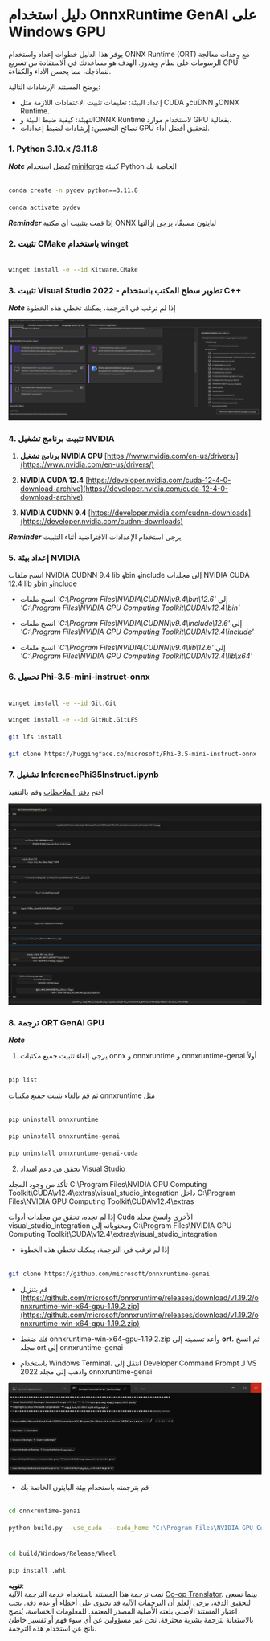 <!--
CO_OP_TRANSLATOR_METADATA:
{
  "original_hash": "b066fc29c1b2129df84e027cb75119ce",
  "translation_date": "2025-05-07T11:03:25+00:00",
  "source_file": "md/02.Application/01.TextAndChat/Phi3/ORTWindowGPUGuideline.md",
  "language_code": "ar"
}
-->
# **دليل استخدام OnnxRuntime GenAI على Windows GPU**

يوفر هذا الدليل خطوات إعداد واستخدام ONNX Runtime (ORT) مع وحدات معالجة الرسومات على نظام ويندوز. الهدف هو مساعدتك في الاستفادة من تسريع GPU لنماذجك، مما يحسن الأداء والكفاءة.

يوضح المستند الإرشادات التالية:

- إعداد البيئة: تعليمات تثبيت الاعتمادات اللازمة مثل CUDA وcuDNN وONNX Runtime.
- التهيئة: كيفية ضبط البيئة وONNX Runtime لاستخدام موارد GPU بفعالية.
- نصائح التحسين: إرشادات لضبط إعدادات GPU لتحقيق أفضل أداء.

### **1. Python 3.10.x /3.11.8**

   ***Note*** يُفضل استخدام [miniforge](https://github.com/conda-forge/miniforge/releases/latest/download/Miniforge3-Windows-x86_64.exe) كبيئة Python الخاصة بك

   ```bash

   conda create -n pydev python==3.11.8

   conda activate pydev

   ```

   ***Reminder*** إذا قمت بتثبيت أي مكتبة ONNX لبايثون مسبقًا، يرجى إزالتها

### **2. تثبيت CMake باستخدام winget**

   ```bash

   winget install -e --id Kitware.CMake

   ```

### **3. تثبيت Visual Studio 2022 - تطوير سطح المكتب باستخدام C++**

   ***Note*** إذا لم ترغب في الترجمة، يمكنك تخطي هذه الخطوة

![CPP](../../../../../../translated_images/01.42f52a2b2aedff029e1c9beb13d2b09fcdab284ffd5fa8f3d7ac3cef5f347ad2.ar.png)

### **4. تثبيت برنامج تشغيل NVIDIA**

1. **برنامج تشغيل NVIDIA GPU**  [https://www.nvidia.com/en-us/drivers/](https://www.nvidia.com/en-us/drivers/)

2. **NVIDIA CUDA 12.4** [https://developer.nvidia.com/cuda-12-4-0-download-archive](https://developer.nvidia.com/cuda-12-4-0-download-archive)

3. **NVIDIA CUDNN 9.4**  [https://developer.nvidia.com/cudnn-downloads](https://developer.nvidia.com/cudnn-downloads)

***Reminder*** يرجى استخدام الإعدادات الافتراضية أثناء التثبيت

### **5. إعداد بيئة NVIDIA**

انسخ ملفات NVIDIA CUDNN 9.4 lib وbin وinclude إلى مجلدات NVIDIA CUDA 12.4 lib وbin وinclude

- انسخ ملفات *'C:\Program Files\NVIDIA\CUDNN\v9.4\bin\12.6'* إلى  *'C:\Program Files\NVIDIA GPU Computing Toolkit\CUDA\v12.4\bin'*

- انسخ ملفات *'C:\Program Files\NVIDIA\CUDNN\v9.4\include\12.6'* إلى  *'C:\Program Files\NVIDIA GPU Computing Toolkit\CUDA\v12.4\include'*

- انسخ ملفات *'C:\Program Files\NVIDIA\CUDNN\v9.4\lib\12.6'* إلى  *'C:\Program Files\NVIDIA GPU Computing Toolkit\CUDA\v12.4\lib\x64'*

### **6. تحميل Phi-3.5-mini-instruct-onnx**

   ```bash

   winget install -e --id Git.Git

   winget install -e --id GitHub.GitLFS

   git lfs install

   git clone https://huggingface.co/microsoft/Phi-3.5-mini-instruct-onnx

   ```

### **7. تشغيل InferencePhi35Instruct.ipynb**

   افتح [دفتر الملاحظات](../../../../../../code/09.UpdateSamples/Aug/ortgpu-phi35-instruct.ipynb) وقم بالتنفيذ

![RESULT](../../../../../../translated_images/02.b9b06996cf7255d5e5ee19a703c4352f4a96dd7a1068b2af227eda1f3104bfa0.ar.png)

### **8. ترجمة ORT GenAI GPU**

   ***Note*** 
   
   1. يرجى إلغاء تثبيت جميع مكتبات onnx و onnxruntime و onnxruntime-genai أولاً

   ```bash

   pip list 
   
   ```

   ثم قم بإلغاء تثبيت جميع مكتبات onnxruntime مثل

   ```bash

   pip uninstall onnxruntime

   pip uninstall onnxruntime-genai

   pip uninstall onnxruntume-genai-cuda
   
   ```

   2. تحقق من دعم امتداد Visual Studio

   تأكد من وجود المجلد C:\Program Files\NVIDIA GPU Computing Toolkit\CUDA\v12.4\extras\visual_studio_integration داخل C:\Program Files\NVIDIA GPU Computing Toolkit\CUDA\v12.4\extras  
   
   إذا لم تجده، تحقق من مجلدات أدوات Cuda الأخرى وانسخ مجلد visual_studio_integration ومحتوياته إلى C:\Program Files\NVIDIA GPU Computing Toolkit\CUDA\v12.4\extras\visual_studio_integration

   - إذا لم ترغب في الترجمة، يمكنك تخطي هذه الخطوة

   ```bash

   git clone https://github.com/microsoft/onnxruntime-genai

   ```

   - قم بتنزيل [https://github.com/microsoft/onnxruntime/releases/download/v1.19.2/onnxruntime-win-x64-gpu-1.19.2.zip](https://github.com/microsoft/onnxruntime/releases/download/v1.19.2/onnxruntime-win-x64-gpu-1.19.2.zip)

   - فك ضغط onnxruntime-win-x64-gpu-1.19.2.zip وأعد تسميته إلى **ort**، ثم انسخ مجلد ort إلى onnxruntime-genai

   - باستخدام Windows Terminal، انتقل إلى Developer Command Prompt لـ VS 2022 واذهب إلى مجلد onnxruntime-genai

![RESULT](../../../../../../translated_images/03.b83ce473d5ff9b9b94670a1b26fdb66a05320d534cbee2762f64e52fd12ef9c9.ar.png)

   - قم بترجمته باستخدام بيئة البايثون الخاصة بك

   ```bash

   cd onnxruntime-genai

   python build.py --use_cuda  --cuda_home "C:\Program Files\NVIDIA GPU Computing Toolkit\CUDA\v12.4" --config Release
 

   cd build/Windows/Release/Wheel

   pip install .whl

   ```

**تنويه**:  
تمت ترجمة هذا المستند باستخدام خدمة الترجمة الآلية [Co-op Translator](https://github.com/Azure/co-op-translator). بينما نسعى لتحقيق الدقة، يرجى العلم أن الترجمات الآلية قد تحتوي على أخطاء أو عدم دقة. يجب اعتبار المستند الأصلي بلغته الأصلية المصدر المعتمد. للمعلومات الحساسة، يُنصح بالاستعانة بترجمة بشرية محترفة. نحن غير مسؤولين عن أي سوء فهم أو تفسير خاطئ ناتج عن استخدام هذه الترجمة.